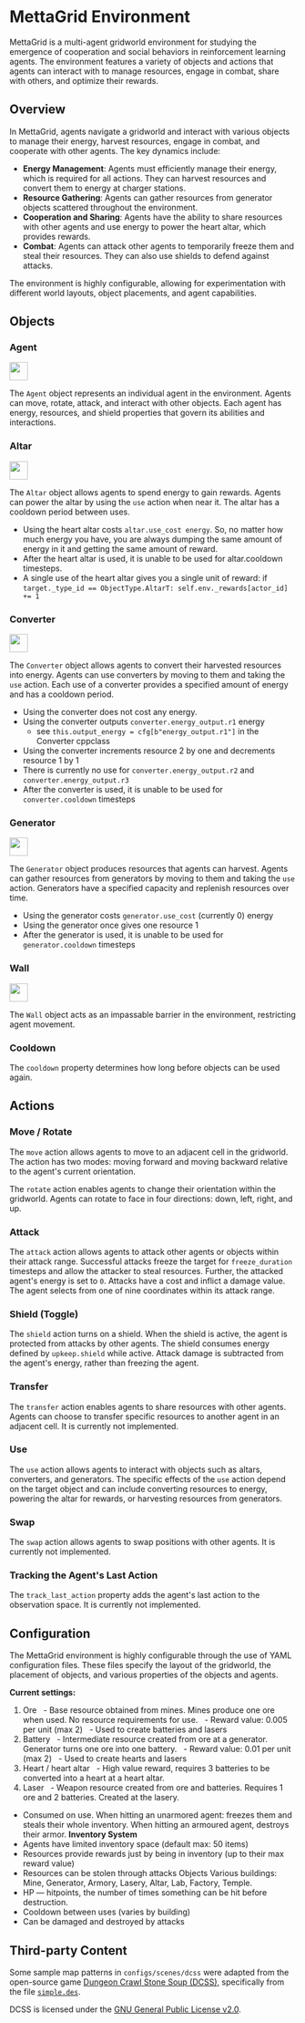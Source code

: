 # MettaGrid Environment

MettaGrid is a multi-agent gridworld environment for studying the emergence of cooperation and social behaviors in reinforcement learning agents. The environment features a variety of objects and actions that agents can interact with to manage resources, engage in combat, share with others, and optimize their rewards.

## Overview

In MettaGrid, agents navigate a gridworld and interact with various objects to manage their energy, harvest resources, engage in combat, and cooperate with other agents. The key dynamics include:

- **Energy Management**: Agents must efficiently manage their energy, which is required for all actions. They can harvest resources and convert them to energy at charger stations.
- **Resource Gathering**: Agents can gather resources from generator objects scattered throughout the environment.
- **Cooperation and Sharing**: Agents have the ability to share resources with other agents and use energy to power the heart altar, which provides rewards.
- **Combat**: Agents can attack other agents to temporarily freeze them and steal their resources. They can also use shields to defend against attacks.

The environment is highly configurable, allowing for experimentation with different world layouts, object placements, and agent capabilities.

## Objects

### Agent

<img src="https://github.com/daveey/Griddly/blob/develop/resources/images/oryx/oryx_tiny_galaxy/tg_sliced/tg_monsters/tg_monsters_astronaut_u1.png?raw=true" width="32"/>

The `Agent` object represents an individual agent in the environment. Agents can move, rotate, attack, and interact with other objects. Each agent has energy, resources, and shield properties that govern its abilities and interactions.

### Altar

<img src="https://github.com/daveey/Griddly/blob/develop/resources/images/oryx/oryx_tiny_galaxy/tg_sliced/tg_items/tg_items_heart_full.png?raw=true" width="32"/>

The `Altar` object allows agents to spend energy to gain rewards. Agents can power the altar by using the `use` action when near it. The altar has a cooldown period between uses.

- Using the heart altar costs `altar.use_cost energy`. So, no matter how much energy you have, you are always dumping the same amount of energy in it and getting the same amount of reward.
- After the heart altar is used, it is unable to be used for altar.cooldown timesteps.
- A single use of the heart altar gives you a single unit of reward:
  if `target._type_id == ObjectType.AltarT:
    self.env._rewards[actor_id] += 1`

### Converter

<img src="https://github.com/daveey/Griddly/blob/develop/resources/images/oryx/oryx_tiny_galaxy/tg_sliced/tg_items/tg_items_pda_A.png?raw=true" width="32"/>

The `Converter` object allows agents to convert their harvested resources into energy. Agents can use converters by moving to them and taking the `use` action. Each use of a converter provides a specified amount of energy and has a cooldown period.

- Using the converter does not cost any energy.
- Using the converter outputs `converter.energy_output.r1` energy
  - see `this.output_energy = cfg[b"energy_output.r1"]` in the Converter cppclass
- Using the converter increments resource 2 by one and decrements resource 1 by 1
- There is currently no use for `converter.energy_output.r2` and `converter.energy_output.r3`
- After the converter is used, it is unable to be used for `converter.cooldown` timesteps

### Generator

<img src="https://github.com/daveey/Griddly/blob/develop/resources/images/oryx/oryx_fantasy/ore-0.png?raw=true" width="32"/>

The `Generator` object produces resources that agents can harvest. Agents can gather resources from generators by moving to them and taking the `use` action. Generators have a specified capacity and replenish resources over time.

- Using the generator costs `generator.use_cost` (currently 0) energy
- Using the generator once gives one resource 1
- After the generator is used, it is unable to be used for `generator.cooldown` timesteps

### Wall

<img src="https://github.com/daveey/Griddly/blob/develop/resources/images/oryx/oryx_fantasy/wall2-0.png?raw=true" width="32"/>

The `Wall` object acts as an impassable barrier in the environment, restricting agent movement.

### Cooldown

The `cooldown` property determines how long before objects can be used again.

## Actions

### Move / Rotate

The `move` action allows agents to move to an adjacent cell in the gridworld. The action has two modes: moving forward and moving backward relative to the agent's current orientation.

The `rotate` action enables agents to change their orientation within the gridworld. Agents can rotate to face in four directions: down, left, right, and up.

### Attack

The `attack` action allows agents to attack other agents or objects within their attack range. Successful attacks freeze the target for `freeze_duration` timesteps and allow the attacker to steal resources. Further, the attacked agent's energy is set to `0`. Attacks have a cost and inflict a damage value. The agent selects from one of nine coordinates within its attack range.

### Shield (Toggle)

The `shield` action turns on a shield. When the shield is active, the agent is protected from attacks by other agents. The shield consumes energy defined by `upkeep.shield` while active. Attack damage is subtracted from the agent's energy, rather than freezing the agent.

### Transfer

The `transfer` action enables agents to share resources with other agents. Agents can choose to transfer specific resources to another agent in an adjacent cell. It is currently not implemented.

### Use

The `use` action allows agents to interact with objects such as altars, converters, and generators. The specific effects of the `use` action depend on the target object and can include converting resources to energy, powering the altar for rewards, or harvesting resources from generators.

### Swap

The `swap` action allows agents to swap positions with other agents. It is currently not implemented.

### Tracking the Agent's Last Action

The `track_last_action` property adds the agent's last action to the observation space. It is currently not implemented.

## Configuration

The MettaGrid environment is highly configurable through the use of YAML configuration files. These files specify the layout of the gridworld, the placement of objects, and various properties of the objects and agents.

**Current settings:**

1. Ore
     - Base resource obtained from mines. Mines produce one ore when used. No resource requirements for use.
     - Reward value: 0.005 per unit (max 2)
     - Used to create batteries and lasers
2. Battery
     - Intermediate resource created from ore at a generator. Generator turns one ore into one battery.
     - Reward value: 0.01 per unit (max 2)
     - Used to create hearts and lasers
3. Heart / heart altar
     - High value reward, requires 3 batteries to be converted into a heart at a heart altar.
4. Laser
     - Weapon resource created from ore and batteries. Requires 1 ore and 2 batteries. Created at the lasery.

- Consumed on use. When hitting an unarmored agent: freezes them and steals their whole inventory. When hitting an armoured agent, destroys their armor.
  **Inventory System**
- Agents have limited inventory space (default max: 50 items)
- Resources provide rewards just by being in inventory (up to their max reward value)
- Resources can be stolen through attacks
  Objects
  Various buildings: Mine, Generator, Armory, Lasery, Altar, Lab, Factory, Temple.
- HP — hitpoints, the number of times something can be hit before destruction.
- Cooldown between uses (varies by building)
- Can be damaged and destroyed by attacks

## Third-party Content

Some sample map patterns in `configs/scenes/dcss` were adapted from the open-source game [Dungeon Crawl Stone Soup (DCSS)](https://github.com/crawl/crawl),
specifically from the file [`simple.des`](https://github.com/crawl/crawl/blob/master/crawl-ref/source/dat/des/arrival/simple.des).

DCSS is licensed under the [GNU General Public License v2.0](https://www.gnu.org/licenses/old-licenses/gpl-2.0.en.html).
